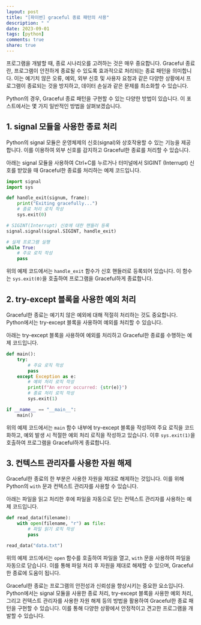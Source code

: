```yaml
---
layout: post
title: "[파이썬] graceful 종료 패턴의 사용"
description: " "
date: 2023-09-01
tags: [python]
comments: true
share: true
---
```


프로그램을 개발할 때, 종료 시나리오를 고려하는 것은 매우 중요합니다. Graceful 종료란, 프로그램이 안전하게 종료될 수 있도록 효과적으로 처리되는 종료 패턴을 의미합니다. 이는 예기치 않은 오류, 예외, 외부 신호 및 사용자 요청과 같은 다양한 상황에서 프로그램이 종료되는 것을 방지하고, 데이터 손실과 같은 문제를 최소화할 수 있습니다.

Python의 경우, Graceful 종료 패턴을 구현할 수 있는 다양한 방법이 있습니다. 이 포스트에서는 몇 가지 일반적인 방법을 살펴보겠습니다.

## 1. signal 모듈을 사용한 종료 처리

Python의 signal 모듈은 운영체제의 신호(signal)와 상호작용할 수 있는 기능을 제공합니다. 이를 이용하여 외부 신호를 감지하고 Graceful한 종료를 처리할 수 있습니다.

아래는 signal 모듈을 사용하여 Ctrl+C를 누르거나 터미널에서 SIGINT (Interrupt) 신호를 받았을 때 Graceful한 종료를 처리하는 예제 코드입니다.

```python
import signal
import sys

def handle_exit(signum, frame):
    print("Exiting gracefully...")
    # 종료 처리 로직 작성
    sys.exit(0)

# SIGINT(Interrupt) 신호에 대한 핸들러 등록
signal.signal(signal.SIGINT, handle_exit)

# 실제 프로그램 실행
while True:
    # 주요 로직 작성
    pass
```

위의 예제 코드에서는 `handle_exit` 함수가 신호 핸들러로 등록되어 있습니다. 이 함수는 `sys.exit(0)`을 호출하여 프로그램을 Graceful하게 종료합니다.

## 2. try-except 블록을 사용한 예외 처리

Graceful한 종료는 예기치 않은 예외에 대해 적절히 처리하는 것도 중요합니다. Python에서는 try-except 블록을 사용하여 예외를 처리할 수 있습니다.

아래는 try-except 블록을 사용하여 예외를 처리하고 Graceful한 종료를 수행하는 예제 코드입니다.

```python
def main():
    try:
        # 주요 로직 작성
        pass
    except Exception as e:
        # 예외 처리 로직 작성
        print(f"An error occurred: {str(e)}")
        # 종료 처리 로직 작성
        sys.exit(1)

if __name__ == "__main__":
    main()
```

위의 예제 코드에서는 `main` 함수 내부에 try-except 블록을 작성하여 주요 로직을 코드화하고, 예외 발생 시 적절한 예외 처리 로직을 작성하고 있습니다. 이후 `sys.exit(1)`을 호출하여 프로그램을 Graceful하게 종료합니다.

## 3. 컨텍스트 관리자를 사용한 자원 해제

Graceful한 종료의 한 부분은 사용한 자원을 제대로 해제하는 것입니다. 이를 위해 Python의 `with` 문과 컨텍스트 관리자를 사용할 수 있습니다.

아래는 파일을 읽고 처리한 후에 파일을 자동으로 닫는 컨텍스트 관리자를 사용하는 예제 코드입니다.

```python
def read_data(filename):
    with open(filename, "r") as file:
        # 파일 읽기 로직 작성
        pass

read_data("data.txt")
```

위의 예제 코드에서는 `open` 함수를 호출하여 파일을 열고, `with` 문을 사용하여 파일을 자동으로 닫습니다. 이를 통해 파일 처리 후 자원을 제대로 해제할 수 있으며, Graceful한 종료에 도움이 됩니다.

Graceful한 종료는 프로그램의 안전성과 신뢰성을 향상시키는 중요한 요소입니다. Python에서는 signal 모듈을 사용한 종료 처리, try-except 블록을 사용한 예외 처리, 그리고 컨텍스트 관리자를 사용한 자원 해제 등의 방법을 활용하여 Graceful한 종료 패턴을 구현할 수 있습니다. 이를 통해 다양한 상황에서 안정적이고 견고한 프로그램을 개발할 수 있습니다.